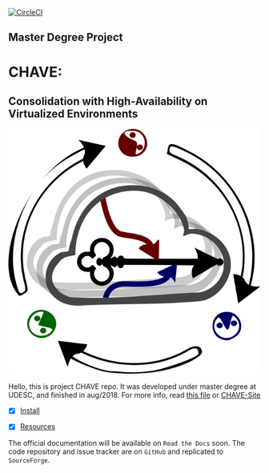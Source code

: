 [![CircleCI](https://circleci.com/gh/DanielFloripa/CHAVE-Sim.svg?style=svg)](https://circleci.com/gh/DanielFloripa/CHAVE-Sim)

## Master Degree Project
# CHAVE:

Consolidation with High-Availability on Virtualized Environments
------------------------------

![logo](misc/docs/logo-chave.png)

Hello, this is project CHAVE repo.
It was developed under master degree at UDESC, and finished in aug/2018.
For more info, read [this file](http://dscar.ga/files/works/2017-DEP.pdf) or [CHAVE-Site](http://dscar.ga/chave)

- [x] [Install](../../wiki/Install)

- [x] [Resources](../../wiki/Resources)


The official documentation will be available on `Read the Docs` soon.  The code repository and issue tracker are on `GitHub` and replicated to `SourceForge`.